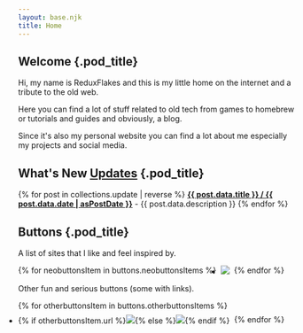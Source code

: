 ```yaml
---
layout: base.njk
title: Home
---
```


<div class="pod">

## Welcome {.pod_title}

<div class="article">

Hi, my name is ReduxFlakes and this is my little home on the internet and a tribute to the old web.

Here you can find a lot of stuff related to old tech from games to homebrew or tutorials and guides and obviously, a blog.

Since it's also my personal website you can find a lot about me especially my projects and social media.

</div>

</div>

<div class="pod">

## What's New <a class="button" href="/updates">Updates</a> {.pod_title}

<div class="article">

<div class="box">
{% for post in collections.update | reverse %}
<a href="{{post.url}}"><b>{{ post.data.title }} / {{ post.data.date | asPostDate }}</b></a> - {{ post.data.description }}
{% endfor %}
</div>

</div>

</div>

<div class="pod">

## Buttons {.pod_title}

<div class="article">

A list of sites that I like and feel inspired by.

<ul style="padding:0;display:flex;gap:0.5rem;  flex-wrap:wrap;"role="list">{% for neobuttonsItem in buttons.neobuttonsItems %}
<li><a href="{{ neobuttonsItem.url }}"><img src="{{ neobuttonsItem.img }}"/></a></li>
{% endfor %}</ul>

Other fun and serious buttons (some with links).

<ul style="padding:0;display:flex;gap:0.5rem;flex-wrap:wrap;"role="list">{% for otherbuttonsItem in buttons.otherbuttonsItems %}
<li>{% if otherbuttonsItem.url %}<a href="{{ otherbuttonsItem.url }}"><img src="{{ otherbuttonsItem.img }}"/></a>{% else %}<img src="{{ otherbuttonsItem.img }}"/>{% endif %}</li>{% endfor %}</ul>

</div>

</div>
